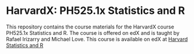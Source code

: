 # HarvardX: PH525.1x Statistics and R

This repository contains the course materials for the HarvardX course PH525.1x Statistics and R. The course is offered on edX and is taught by Rafael Irizarry and Michael Love. This course is available on edX at [Harvard Statistics and R](https://pll.harvard.edu/course/statistics-and-r?delta=0)

